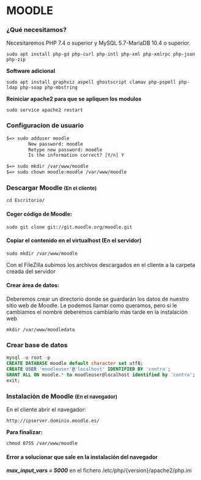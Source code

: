 # MOODLE

### ¿Qué necesitamos?

Necesitaremos PHP 7.4 o superior y  MySQL 5.7-MariaDB 10.4 o superior.

`sudo apt install php-gd php-curl php-intl php-xml php-xmlrpc php-json php-zip`

**Software adicional**

``
sudo apt install graphviz aspell ghostscript clamav php-pspell php-ldap php-soap php-mbstring
``

**Reiniciar apache2 para que se apliquen los modulos**

`sudo service apache2 restart`

### Configuracion de usuario

```apache
$=> sudo adduser moodle
        New password: moodle
        Retype new password: moodle
        Is the information correct? [Y/n] Y
```

```apache
$=> sudo mkdir /var/www/moodle
$=> sudo chown moodle:moodle /var/www/moodle
```

### Descargar Moodle <span style="font-size: small;"> (En el cliente) </span>

```
cd Escritorio/
```

#### **Coger código de Moodle:**

```
sudo git clone git://git.moodle.org/moodle.git
```

#### **Copiar el contenido en el virtualhost** (En el servidor)

```
sudo mkdir /var/www/moodle
```

Con el FileZilla subimos los archivos descargados en el cliente a la carpeta creada del servidor

#### **Crear área de datos:**

Deberemos crear un directorio donde se guardarán los datos de nuestro sitio web de Moodle. Le podemos llamar como queramos, pero si le cambiamos el nombre deberemos cambiarlo más tarde en la instalación web

```
mkdir /var/www/moodledata
```

### Crear base de datos

```SQL
mysql -u root -p
CREATE DATABASE moodle default character set utf8;
CREATE USER 'moodleuser'@'localhost' IDENTIFIED BY 'contra';
GRANT ALL ON moodle.* to moodleuser@localhost identified by 'contra';
exit;
```

### Instalación de Moodle <span style="font-size: small;"> (En el navegador) </span>

En el cliente abrir el navegador:

`
http://ipserver.dominio.moodle.es/
`

**Para finalizar:**

```
chmod 0755 /var/www/moodle
```

#### Error a solucionar que sale en la instalación del navegador

***max_input_vars = 5000*** en el fichero /etc/php/{version}/apache2/php.ini
